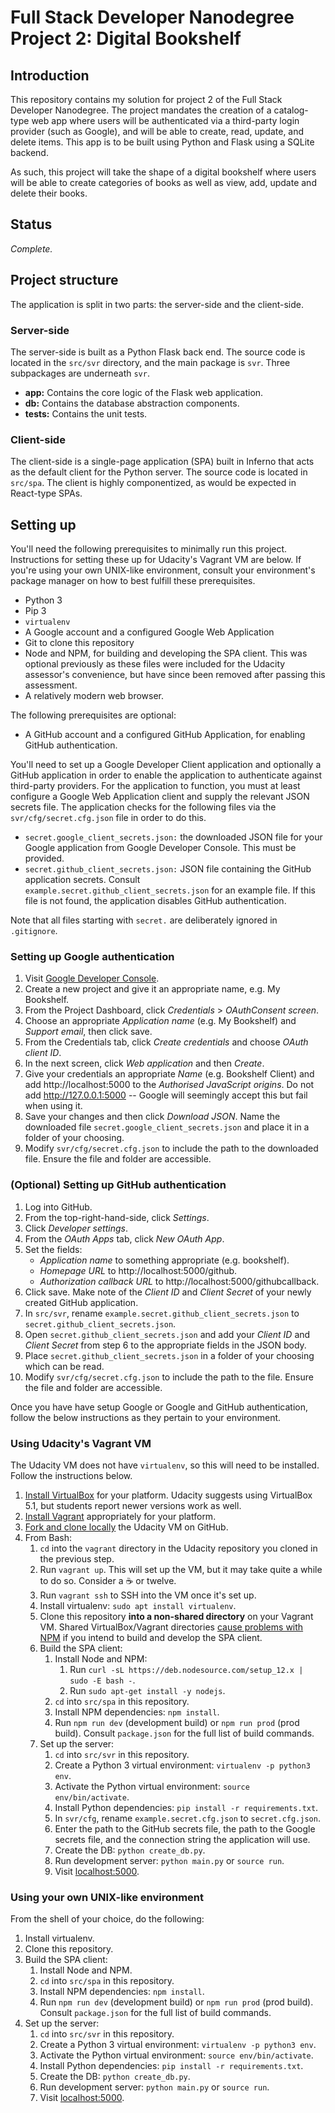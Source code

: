 # Full Stack Developer Nanodegree Project 2: Digital Bookshelf

## Introduction

This repository contains my solution for project 2 of the Full Stack Developer Nanodegree. The project mandates the creation of a catalog-type web app where users will be authenticated via a third-party login provider (such as Google), and will be able to create, read, update, and delete items. This app is to be built using Python and Flask using a SQLite backend.

As such, this project will take the shape of a digital bookshelf where users will be able to create categories of books as well as view, add, update and delete their books.

## Status

_Complete._

## Project structure

The application is split in two parts: the server-side and the client-side.

### Server-side

The server-side is built as a Python Flask back end. The source code is located in the `src/svr` directory, and the main package is `svr`. Three subpackages are underneath `svr`.

* **app:** Contains the core logic of the Flask web application.
* **db:** Contains the database abstraction components.
* **tests:** Contains the unit tests.

### Client-side

The client-side is a single-page application (SPA) built in Inferno that acts as the default client for the Python server. The source code is located in `src/spa`. The client is highly componentized, as would be expected in React-type SPAs.

## Setting up

You'll need the following prerequisites to minimally run this project. Instructions for setting these up for Udacity's Vagrant VM are below. If you're using your own UNIX-like environment, consult your environment's package manager on how to best fulfill these prerequisites.

* Python 3
* Pip 3
* `virtualenv`
* A Google account and a configured Google Web Application
* Git to clone this repository
* Node and NPM, for building and developing the SPA client. This was optional previously as these files were included for the Udacity assessor's convenience, but have since been removed after passing this assessment.
* A relatively modern web browser.

The following prerequisites are optional:

* A GitHub account and a configured GitHub Application, for enabling GitHub authentication.

You'll need to set up a Google Developer Client application and optionally a GitHub application in order to enable the application to authenticate against third-party providers. For the application to function, you must at least configure a Google Web Application client and supply the relevant JSON secrets file. The application checks for the following files via the `svr/cfg/secret.cfg.json` file in order to do this.

* `secret.google_client_secrets.json:` the downloaded JSON file for your Google application from Google Developer Console. This must be provided.
* `secret.github_client_secrets.json:` JSON file containing the GitHub application secrets. Consult `example.secret.github_client_secrets.json` for an example file. If this file is not found, the application disables GitHub authentication.

Note that all files starting with `secret.` are deliberately ignored in `.gitignore`.

### Setting up Google authentication

1. Visit [Google Developer Console](https://console.developers.google.com/).
2. Create a new project and give it an appropriate name, e.g. My Bookshelf.
3. From the Project Dashboard, click _Credentials_ > _OAuthConsent screen_.
4. Choose an appropriate _Application name_ (e.g. My Bookshelf) and _Support email_, then click save.
5. From the Credentials tab, click _Create credentials_ and choose _OAuth client ID_.
6. In the next screen, click _Web application_ and then _Create_.
7. Give your credentials an appropriate _Name_ (e.g. Bookshelf Client) and add http://localhost:5000 to the _Authorised JavaScript origins_. Do not add http://127.0.0.1:5000 -- Google will seemingly accept this but fail when using it.
8. Save your changes and then click _Download JSON_. Name the downloaded file `secret.google_client_secrets.json` and place it in a folder of your choosing.
9. Modify `svr/cfg/secret.cfg.json` to include the path to the downloaded file. Ensure the file and folder are accessible.

### (Optional) Setting up GitHub authentication

1. Log into GitHub.
2. From the top-right-hand-side, click _Settings_.
3. Click _Developer settings_.
4. From the _OAuth Apps_ tab, click _New OAuth App_.
5. Set the fields:
    * _Application name_ to something appropriate (e.g. bookshelf).
    * _Homepage URL_ to http://localhost:5000/github.
    * _Authorization callback URL_ to http://localhost:5000/githubcallback.
6. Click save. Make note of the _Client ID_ and _Client Secret_ of your newly created GitHub application.
7. In `src/svr`, rename `example.secret.github_client_secrets.json` to `secret.github_client_secrets.json`.
8. Open `secret.github_client_secrets.json` and add your _Client ID_ and _Client Secret_ from step 6 to the appropriate fields in the JSON body.
9. Place `secret.github_client_secrets.json` in a folder of your choosing which can be read.
10. Modify `svr/cfg/secret.cfg.json` to include the path to the file. Ensure the file and folder are accessible.

Once you have have setup Google or Google and GitHub authentication, follow the below instructions as they pertain to your environment.

### Using Udacity's Vagrant VM

The Udacity VM does not have `virtualenv`, so this will need to be installed. Follow the instructions below.

1. [Install VirtualBox](https://www.virtualbox.org/wiki/Download_Old_Builds_5_1) for your platform. Udacity suggests using VirtualBox 5.1, but students report newer versions work as well.
2. [Install Vagrant](https://www.vagrantup.com/downloads.html) appropriately for your platform.
3. [Fork and clone locally](https://github.com/udacity/fullstack-nanodegree-vm) the Udacity VM on GitHub.
4. From Bash:
    1. `cd` into the `vagrant` directory in the Udacity repository you cloned in the previous step.
    2. Run `vagrant up`. This will set up the VM, but it may take quite a while to do so. Consider a :coffee: or twelve.
    3. Run `vagrant ssh` to SSH into the VM once it's set up.
    4. Install virtualenv: `sudo apt install virtualenv`.
    5. Clone this repository **into a non-shared directory** on your Vagrant VM. Shared VirtualBox/Vagrant directories [cause problems with NPM](https://github.com/npm/npm/issues/992) if you intend to build and develop the SPA client.
    6. Build the SPA client:
        1. Install Node and NPM:
            1. Run `curl -sL https://deb.nodesource.com/setup_12.x | sudo -E bash -`.
            2. Run `sudo apt-get install -y nodejs`.
        2. `cd` into `src/spa` in this repository.
        3. Install NPM dependencies: `npm install`.
        4. Run `npm run dev` (development build) or `npm run prod` (prod build). Consult `package.json` for the full list of build commands.
    7. Set up the server:
        1. `cd` into `src/svr` in this repository.
        2. Create a Python 3 virtual environment: `virtualenv -p python3 env`.
        3. Activate the Python virtual environment: `source env/bin/activate`.
        4. Install Python dependencies: `pip install -r requirements.txt`.
        5. In `svr/cfg`, rename `example.secret.cfg.json` to `secret.cfg.json`.
        6. Enter the path to the GitHub secrets file, the path to the Google secrets file, and the connection string the application will use.
        7. Create the DB: `python create_db.py`.
        8. Run development server: `python main.py` or `source run`.
        9. Visit [localhost:5000](http://localhost:5000).

### Using your own UNIX-like environment

From the shell of your choice, do the following:

1. Install virtualenv.
2. Clone this repository.
3. Build the SPA client:
    1. Install Node and NPM.
    2. `cd` into `src/spa` in this repository.
    3. Install NPM dependencies: `npm install`.
    4. Run `npm run dev` (development build) or `npm run prod` (prod build). Consult `package.json` for the full list of build commands.
4. Set up the server:
    1. `cd` into `src/svr` in this repository.
    2. Create a Python 3 virtual environment: `virtualenv -p python3 env`.
    3. Activate the Python virtual environment: `source env/bin/activate`.
    4. Install Python dependencies: `pip install -r requirements.txt`.
    5. Create the DB: `python create_db.py`.
    6. Run development server: `python main.py` or `source run`.
    7. Visit [localhost:5000](http://localhost:5000).
